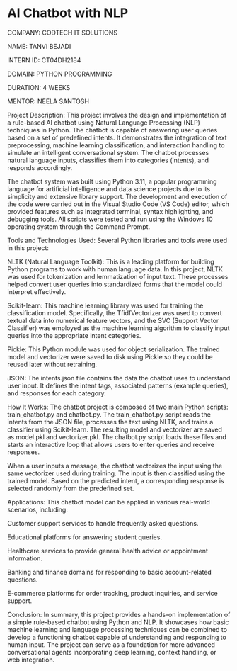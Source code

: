 # AI Chatbot with NLP

COMPANY: CODTECH IT SOLUTIONS

NAME: TANVI BEJADI

INTERN ID: CT04DH2184

DOMAIN: PYTHON PROGRAMMING

DURATION: 4 WEEKS

MENTOR: NEELA SANTOSH

Project Description:
This project involves the design and implementation of a rule-based AI chatbot using Natural Language Processing (NLP) techniques in Python. The chatbot is capable of answering user queries based on a set of predefined intents. It demonstrates the integration of text preprocessing, machine learning classification, and interaction handling to simulate an intelligent conversational system. The chatbot processes natural language inputs, classifies them into categories (intents), and responds accordingly.

The chatbot system was built using Python 3.11, a popular programming language for artificial intelligence and data science projects due to its simplicity and extensive library support. The development and execution of the code were carried out in the Visual Studio Code (VS Code) editor, which provided features such as integrated terminal, syntax highlighting, and debugging tools. All scripts were tested and run using the Windows 10 operating system through the Command Prompt.

Tools and Technologies Used:
Several Python libraries and tools were used in this project:

NLTK (Natural Language Toolkit): This is a leading platform for building Python programs to work with human language data. In this project, NLTK was used for tokenization and lemmatization of input text. These processes helped convert user queries into standardized forms that the model could interpret effectively.

Scikit-learn: This machine learning library was used for training the classification model. Specifically, the TfidfVectorizer was used to convert textual data into numerical feature vectors, and the SVC (Support Vector Classifier) was employed as the machine learning algorithm to classify input queries into the appropriate intent categories.

Pickle: This Python module was used for object serialization. The trained model and vectorizer were saved to disk using Pickle so they could be reused later without retraining.

JSON: The intents.json file contains the data the chatbot uses to understand user input. It defines the intent tags, associated patterns (example queries), and responses for each category.

How It Works:
The chatbot project is composed of two main Python scripts: train_chatbot.py and chatbot.py. The train_chatbot.py script reads the intents from the JSON file, processes the text using NLTK, and trains a classifier using Scikit-learn. The resulting model and vectorizer are saved as model.pkl and vectorizer.pkl. The chatbot.py script loads these files and starts an interactive loop that allows users to enter queries and receive responses.

When a user inputs a message, the chatbot vectorizes the input using the same vectorizer used during training. The input is then classified using the trained model. Based on the predicted intent, a corresponding response is selected randomly from the predefined set.

Applications:
This chatbot model can be applied in various real-world scenarios, including:

Customer support services to handle frequently asked questions.

Educational platforms for answering student queries.

Healthcare services to provide general health advice or appointment information.

Banking and finance domains for responding to basic account-related questions.

E-commerce platforms for order tracking, product inquiries, and service support.

Conclusion:
In summary, this project provides a hands-on implementation of a simple rule-based chatbot using Python and NLP. It showcases how basic machine learning and language processing techniques can be combined to develop a functioning chatbot capable of understanding and responding to human input. The project can serve as a foundation for more advanced conversational agents incorporating deep learning, context handling, or web integration.
